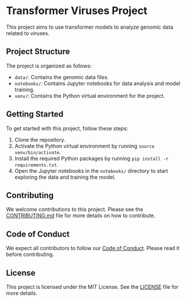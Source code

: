 # Transformer Viruses Project

This project aims to use transformer models to analyze genomic data related to viruses.

## Project Structure

The project is organized as follows:

- `data/`: Contains the genomic data files.
- `notebooks/`: Contains Jupyter notebooks for data analysis and model training.
- `venv/`: Contains the Python virtual environment for the project.

## Getting Started

To get started with this project, follow these steps:

1. Clone the repository.
2. Activate the Python virtual environment by running `source venv/bin/activate`.
3. Install the required Python packages by running `pip install -r requirements.txt`.
4. Open the Jupyter notebooks in the `notebooks/` directory to start exploring the data and training the model.

## Contributing

We welcome contributions to this project. Please see the [CONTRIBUTING.md](CONTRIBUTING.md) file for more details on how to contribute.

## Code of Conduct

We expect all contributors to follow our [Code of Conduct](CODE_OF_CONDUCT.md). Please read it before contributing.

## License

This project is licensed under the MIT License. See the [LICENSE](LICENSE) file for more details.
